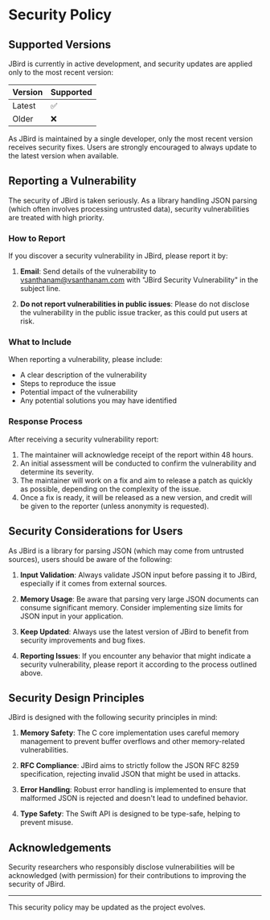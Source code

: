 # Security Policy

## Supported Versions

JBird is currently in active development, and security updates are applied only to the most recent version:

| Version | Supported          |
| ------- | ------------------ |
| Latest  | :white_check_mark: |
| Older   | :x:                |

As JBird is maintained by a single developer, only the most recent version receives security fixes. Users are strongly encouraged to always update to the latest version when available.

## Reporting a Vulnerability

The security of JBird is taken seriously. As a library handling JSON parsing (which often involves processing untrusted data), security vulnerabilities are treated with high priority.

### How to Report

If you discover a security vulnerability in JBird, please report it by:

1. **Email**: Send details of the vulnerability to [vsanthanam@vsanthanam.com](mailto:vsanthanam@vsanthanam.com) with "JBird Security Vulnerability" in the subject line.

2. **Do not report vulnerabilities in public issues**: Please do not disclose the vulnerability in the public issue tracker, as this could put users at risk.

### What to Include

When reporting a vulnerability, please include:

- A clear description of the vulnerability
- Steps to reproduce the issue
- Potential impact of the vulnerability
- Any potential solutions you may have identified

### Response Process

After receiving a security vulnerability report:

1. The maintainer will acknowledge receipt of the report within 48 hours.
2. An initial assessment will be conducted to confirm the vulnerability and determine its severity.
3. The maintainer will work on a fix and aim to release a patch as quickly as possible, depending on the complexity of the issue.
4. Once a fix is ready, it will be released as a new version, and credit will be given to the reporter (unless anonymity is requested).

## Security Considerations for Users

As JBird is a library for parsing JSON (which may come from untrusted sources), users should be aware of the following:

1. **Input Validation**: Always validate JSON input before passing it to JBird, especially if it comes from external sources.

2. **Memory Usage**: Be aware that parsing very large JSON documents can consume significant memory. Consider implementing size limits for JSON input in your application.

3. **Keep Updated**: Always use the latest version of JBird to benefit from security improvements and bug fixes.

4. **Reporting Issues**: If you encounter any behavior that might indicate a security vulnerability, please report it according to the process outlined above.

## Security Design Principles

JBird is designed with the following security principles in mind:

1. **Memory Safety**: The C core implementation uses careful memory management to prevent buffer overflows and other memory-related vulnerabilities.

2. **RFC Compliance**: JBird aims to strictly follow the JSON RFC 8259 specification, rejecting invalid JSON that might be used in attacks.

3. **Error Handling**: Robust error handling is implemented to ensure that malformed JSON is rejected and doesn't lead to undefined behavior.

4. **Type Safety**: The Swift API is designed to be type-safe, helping to prevent misuse.

## Acknowledgements

Security researchers who responsibly disclose vulnerabilities will be acknowledged (with permission) for their contributions to improving the security of JBird.

---

This security policy may be updated as the project evolves.
